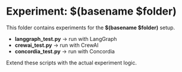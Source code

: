 # Experiment: $(basename $folder)

This folder contains experiments for the **$(basename $folder)** setup.

- **langgraph_test.py** → run with LangGraph
- **crewai_test.py** → run with CrewAI
- **concordia_test.py** → run with Concordia

Extend these scripts with the actual experiment logic.
